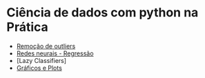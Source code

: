 # Ciência de dados com python na Prática

* [Remoção de outliers](./remover_outliers.md)
* [Redes neurais - Regressão](./redes_neurais_regressao.md)
* [Lazy Classifiers]
* [Gráficos e Plots](./graficos)
